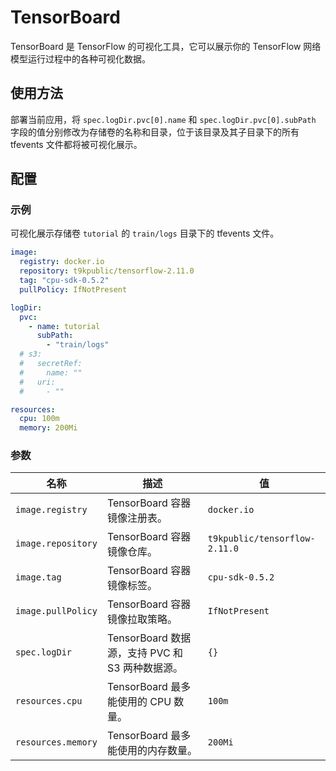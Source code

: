 # TensorBoard

TensorBoard 是 TensorFlow 的可视化工具，它可以展示你的 TensorFlow 网络模型运行过程中的各种可视化数据。

## 使用方法

部署当前应用，将 `spec.logDir.pvc[0].name` 和 `spec.logDir.pvc[0].subPath` 字段的值分别修改为存储卷的名称和目录，位于该目录及其子目录下的所有 tfevents 文件都将被可视化展示。

## 配置

### 示例

可视化展示存储卷 `tutorial` 的 `train/logs` 目录下的 tfevents 文件。

```yaml
image:
  registry: docker.io
  repository: t9kpublic/tensorflow-2.11.0
  tag: "cpu-sdk-0.5.2"
  pullPolicy: IfNotPresent

logDir:
  pvc:
    - name: tutorial
      subPath:
        - "train/logs"
  # s3:
  #   secretRef:
  #     name: ""
  #   uri:
  #     - ""

resources:
  cpu: 100m
  memory: 200Mi
```

### 参数

| 名称               | 描述                                            | 值                            |
| ------------------ | ----------------------------------------------- | ----------------------------- |
| `image.registry`   | TensorBoard 容器镜像注册表。                    | `docker.io`                   |
| `image.repository` | TensorBoard 容器镜像仓库。                      | `t9kpublic/tensorflow-2.11.0` |
| `image.tag`        | TensorBoard 容器镜像标签。                      | `cpu-sdk-0.5.2`               |
| `image.pullPolicy` | TensorBoard 容器镜像拉取策略。                  | `IfNotPresent`                |
| `spec.logDir`      | TensorBoard 数据源，支持 PVC 和 S3 两种数据源。 | `{}`                          |
| `resources.cpu`    | TensorBoard 最多能使用的 CPU 数量。             | `100m`                        |
| `resources.memory` | TensorBoard 最多能使用的内存数量。              | `200Mi`                       |
